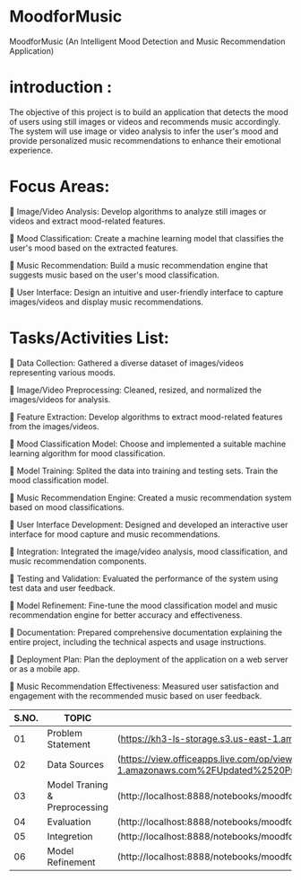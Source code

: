 # MoodforMusic

MoodforMusic (An Intelligent Mood Detection and Music Recommendation Application)
# introduction :
The objective of this project is to build an application that detects the mood of users using still images or videos and recommends music accordingly. The system will use image or video analysis to infer the user's mood and provide personalized music recommendations to enhance their emotional experience.
# Focus Areas:

	Image/Video Analysis: Develop algorithms to analyze still images or videos and extract mood-related features.

	Mood Classification: Create a machine learning model that classifies the user's mood based on the extracted features.

	Music Recommendation: Build a music recommendation engine that suggests music based on the user's mood classification.

	User Interface: Design an intuitive and user-friendly interface to capture images/videos and display music recommendations.

# Tasks/Activities List:
	Data Collection: Gathered a diverse dataset of images/videos representing various moods.

	Image/Video Preprocessing: Cleaned, resized, and normalized the images/videos for analysis.

	Feature Extraction: Develop algorithms to extract mood-related features from the images/videos.

	Mood Classification Model: Choose and implemented a suitable machine learning algorithm for mood classification.

	Model Training: Splited the data into training and testing sets. Train the mood classification model.

	Music Recommendation Engine: Created a music recommendation system based on mood classifications.


	User Interface Development: Designed and developed an interactive user interface for mood capture and music recommendations.

	Integration: Integrated the image/video analysis, mood classification, and music recommendation components.

	Testing and Validation: Evaluated the performance of the system using test data and user feedback.

	Model Refinement: Fine-tune the mood classification model and music recommendation engine for better accuracy and effectiveness.

	Documentation: Prepared comprehensive documentation explaining the entire project, including the technical aspects and usage instructions.

	Deployment Plan: Plan the deployment of the application on a web server or as a mobile app.

 	Music Recommendation Effectiveness: Measured user satisfaction and engagement with the recommended music based on user feedback.

 | S.NO.| TOPIC | LINK |
|-|-|-|
|01| Problem Statement |(https://kh3-ls-storage.s3.us-east-1.amazonaws.com/Updated Project guide data set/MoodforMusic.zip)
|02| Data Sources |(https://view.officeapps.live.com/op/view.aspx?src=https%3A%2F%2Fkh3-ls-storage.s3.us-east-1.amazonaws.com%2FUpdated%2520Project%2520guide%2520data%2520set%2FAnomaData.xlsx&wdOrigin=BROWSELINK)
|03| Model Traning & Preprocessing |(http://localhost:8888/notebooks/moodformusic.ipynb)
|04| Evaluation |(http://localhost:8888/notebooks/moodformusic.ipynb)
|05|Integretion |(http://localhost:8888/notebooks/moodformusic.ipynb)
|06| Model Refinement |(http://localhost:8888/notebooks/moodformusic.ipynb)


